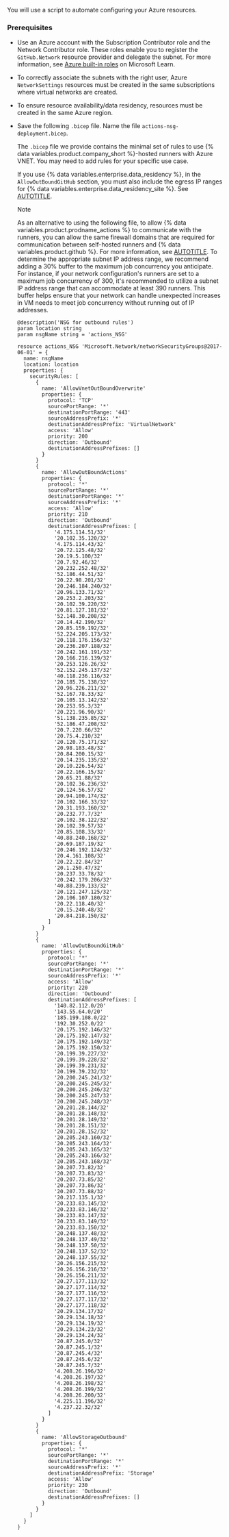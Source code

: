 You will use a script to automate configuring your Azure resources.

### Prerequisites

* Use an Azure account with the Subscription Contributor role and the Network Contributor role. These roles enable you to register the `GitHub.Network` resource provider and delegate the subnet. For more information, see [Azure built-in roles](https://learn.microsoft.com/en-us/azure/role-based-access-control/built-in-roles) on Microsoft Learn.

* To correctly associate the subnets with the right user, Azure `NetworkSettings` resources must be created in the same subscriptions where virtual networks are created.

* To ensure resource availability/data residency, resources must be created in the same Azure region.

* Save the following `.bicep` file. Name the file `actions-nsg-deployment.bicep`.

  The `.bicep` file we provide contains the minimal set of rules to use {% data variables.product.company_short %}-hosted runners with Azure VNET. You may need to add rules for your specific use case.

  If you use {% data variables.enterprise.data_residency %}, in the `AllowOutBoundGitHub` section, you must also include the egress IP ranges for {% data variables.enterprise.data_residency_site %}. See [AUTOTITLE](/admin/data-residency/network-details-for-ghecom#ranges-for-egress-traffic).

  > [!NOTE]
  > As an alternative to using the following file, to allow {% data variables.product.prodname_actions %} to communicate with the runners, you can allow the same firewall domains that are required for communication between self-hosted runners and {% data variables.product.github %}. For more information, see [AUTOTITLE](/actions/hosting-your-own-runners/managing-self-hosted-runners/about-self-hosted-runners#communication-between-self-hosted-runners-and-github-enterprise-cloud). To determine the appropriate subnet IP address range, we recommend adding a 30% buffer to the maximum job concurrency you anticipate. For instance, if your network configuration's runners are set to a maximum job concurrency of 300, it's recommended to utilize a subnet IP address range that can accommodate at least 390 runners. This buffer helps ensure that your network can handle unexpected increases in VM needs to meet job concurrency without running out of IP addresses.

  ```bicep copy
  @description('NSG for outbound rules')
  param location string
  param nsgName string = 'actions_NSG'

  resource actions_NSG 'Microsoft.Network/networkSecurityGroups@2017-06-01' = {
    name: nsgName
    location: location
    properties: {
      securityRules: [
        {
          name: 'AllowVnetOutBoundOverwrite'
          properties: {
            protocol: 'TCP'
            sourcePortRange: '*'
            destinationPortRange: '443'
            sourceAddressPrefix: '*'
            destinationAddressPrefix: 'VirtualNetwork'
            access: 'Allow'
            priority: 200
            direction: 'Outbound'
            destinationAddressPrefixes: []
          }
        }
        {
          name: 'AllowOutBoundActions'
          properties: {
            protocol: '*'
            sourcePortRange: '*'
            destinationPortRange: '*'
            sourceAddressPrefix: '*'
            access: 'Allow'
            priority: 210
            direction: 'Outbound'
            destinationAddressPrefixes: [
              '4.175.114.51/32'
              '20.102.35.120/32'
              '4.175.114.43/32'
              '20.72.125.48/32'
              '20.19.5.100/32'
              '20.7.92.46/32'
              '20.232.252.48/32'
              '52.186.44.51/32'
              '20.22.98.201/32'
              '20.246.184.240/32'
              '20.96.133.71/32'
              '20.253.2.203/32'
              '20.102.39.220/32'
              '20.81.127.181/32'
              '52.148.30.208/32'
              '20.14.42.190/32'
              '20.85.159.192/32'
              '52.224.205.173/32'
              '20.118.176.156/32'
              '20.236.207.188/32'
              '20.242.161.191/32'
              '20.166.216.139/32'
              '20.253.126.26/32'
              '52.152.245.137/32'
              '40.118.236.116/32'
              '20.185.75.138/32'
              '20.96.226.211/32'
              '52.167.78.33/32'
              '20.105.13.142/32'
              '20.253.95.3/32'
              '20.221.96.90/32'
              '51.138.235.85/32'
              '52.186.47.208/32'
              '20.7.220.66/32'
              '20.75.4.210/32'
              '20.120.75.171/32'
              '20.98.183.48/32'
              '20.84.200.15/32'
              '20.14.235.135/32'
              '20.10.226.54/32'
              '20.22.166.15/32'
              '20.65.21.88/32'
              '20.102.36.236/32'
              '20.124.56.57/32'
              '20.94.100.174/32'
              '20.102.166.33/32'
              '20.31.193.160/32'
              '20.232.77.7/32'
              '20.102.38.122/32'
              '20.102.39.57/32'
              '20.85.108.33/32'
              '40.88.240.168/32'
              '20.69.187.19/32'
              '20.246.192.124/32'
              '20.4.161.108/32'
              '20.22.22.84/32'
              '20.1.250.47/32'
              '20.237.33.78/32'
              '20.242.179.206/32'
              '40.88.239.133/32'
              '20.121.247.125/32'
              '20.106.107.180/32'
              '20.22.118.40/32'
              '20.15.240.48/32'
              '20.84.218.150/32'
            ]
          }
        }
        {
          name: 'AllowOutBoundGitHub'
          properties: {
            protocol: '*'
            sourcePortRange: '*'
            destinationPortRange: '*'
            sourceAddressPrefix: '*'
            access: 'Allow'
            priority: 220
            direction: 'Outbound'
            destinationAddressPrefixes: [
              '140.82.112.0/20'
              '143.55.64.0/20'
              '185.199.108.0/22'
              '192.30.252.0/22'
              '20.175.192.146/32'
              '20.175.192.147/32'
              '20.175.192.149/32'
              '20.175.192.150/32'
              '20.199.39.227/32'
              '20.199.39.228/32'
              '20.199.39.231/32'
              '20.199.39.232/32'
              '20.200.245.241/32'
              '20.200.245.245/32'
              '20.200.245.246/32'
              '20.200.245.247/32'
              '20.200.245.248/32'
              '20.201.28.144/32'
              '20.201.28.148/32'
              '20.201.28.149/32'
              '20.201.28.151/32'
              '20.201.28.152/32'
              '20.205.243.160/32'
              '20.205.243.164/32'
              '20.205.243.165/32'
              '20.205.243.166/32'
              '20.205.243.168/32'
              '20.207.73.82/32'
              '20.207.73.83/32'
              '20.207.73.85/32'
              '20.207.73.86/32'
              '20.207.73.88/32'
              '20.217.135.1/32'
              '20.233.83.145/32'
              '20.233.83.146/32'
              '20.233.83.147/32'
              '20.233.83.149/32'
              '20.233.83.150/32'
              '20.248.137.48/32'
              '20.248.137.49/32'
              '20.248.137.50/32'
              '20.248.137.52/32'
              '20.248.137.55/32'
              '20.26.156.215/32'
              '20.26.156.216/32'
              '20.26.156.211/32'
              '20.27.177.113/32'
              '20.27.177.114/32'
              '20.27.177.116/32'
              '20.27.177.117/32'
              '20.27.177.118/32'
              '20.29.134.17/32'
              '20.29.134.18/32'
              '20.29.134.19/32'
              '20.29.134.23/32'
              '20.29.134.24/32'
              '20.87.245.0/32'
              '20.87.245.1/32'
              '20.87.245.4/32'
              '20.87.245.6/32'
              '20.87.245.7/32'
              '4.208.26.196/32'
              '4.208.26.197/32'
              '4.208.26.198/32'
              '4.208.26.199/32'
              '4.208.26.200/32'
              '4.225.11.196/32'
              '4.237.22.32/32'
            ]
          }
        }
        {
          name: 'AllowStorageOutbound'
          properties: {
            protocol: '*'
            sourcePortRange: '*'
            destinationPortRange: '*'
            sourceAddressPrefix: '*'
            destinationAddressPrefix: 'Storage'
            access: 'Allow'
            priority: 230
            direction: 'Outbound'
            destinationAddressPrefixes: []
          }
        }
      ]
    }
  }
  ```
